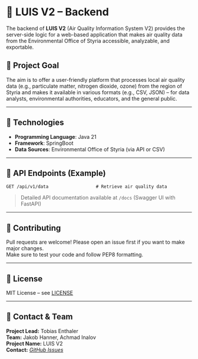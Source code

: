 # 🌱 LUIS V2 – Backend

The backend of **LUIS V2** (Air Quality Information System V2) provides the server-side logic for a web-based application that makes air quality data from the Environmental Office of Styria accessible, analyzable, and exportable.

## 🚀 Project Goal

The aim is to offer a user-friendly platform that processes local air quality data (e.g., particulate matter, nitrogen dioxide, ozone) from the region of Styria and makes it available in various formats (e.g., CSV, JSON) – for data analysts, environmental authorities, educators, and the general public.

---

## 🔧 Technologies

- **Programming Language**: Java 21
- **Framework**: SpringBoot
- **Data Sources**: Environmental Office of Styria (via API or CSV)


---

## 📁 API Endpoints (Example)

```http
GET /api/v1/data                  # Retrieve air quality data
```

> Detailed API documentation available at `/docs` (Swagger UI with FastAPI)

---

## 🤝 Contributing

Pull requests are welcome! Please open an issue first if you want to make major changes.  
Make sure to test your code and follow PEP8 formatting.

---

## 📄 License

MIT License – see [LICENSE](LICENSE)

---

## 🧠 Contact & Team

**Project Lead:** Tobias Enthaler  
**Team:** Jakob Hanner, Achmad Inalov  
**Project Name:** LUIS V2  
**Contact:** *[GitHub Issues](https://github.com/luis-v2/luis-v2-backend/issues)*

